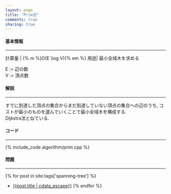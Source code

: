 ```yaml
---
layout: page
title: "Prim法"
comments: true
sharing: true
---
```


#### 基本情報
  
***

計算量 | {% m %}O(E \log V){% em %}
用途| 最小全域木を求める
  
E := 辺の数  
V := 頂点数  

  
#### 解説

***

すでに到達した頂点の集合からまだ到達していない頂点の集合への辺のうち, コストが最小のものを選んでいくことで最小全域木を構成する.  
Dijkstra法と似ている.  

#### コード

***

{% include_code algorithm/prim.cpp %}


#### 問題

***  

{% for post in site.tags['spanning-tree'] %}
* [{{post.title | cdata_escape}}]({{post.url}})
{% endfor %}